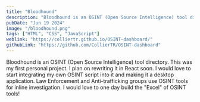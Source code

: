 ```yaml
---
title: "Bloodhound"
description: "Bloodhound is an OSINT (Open Source Intelligence) tool directory. This was my first personal project. I plan on rewriting it in React soon. I would love to start integrating my own OSINT script into it and making it a desktop application. Law Enforcement and Anti-trafficking groups use OSINT tools for inline investigation. I would love to one day build the 'Excel' of OSINT tools!"
pubDate: "Jun 19 2024"
image: "/bloodhound.png"
tags: ["HTML", "CSS", "JavaScript"]
weblink: "https://colliertr.github.io/OSINT-dashboard/"
githubLink: "https://github.com/CollierTR/OSINT-dashboard"
---
```


Bloodhound is an OSINT (Open Source Intelligence) tool directory. This was my first personal project. I plan on rewriting it in React soon. I would love to start integrating my own OSINT script into it and making it a desktop application. Law Enforcement and Anti-trafficking groups use OSINT tools for inline investigation. I would love to one day build the "Excel" of OSINT tools!
